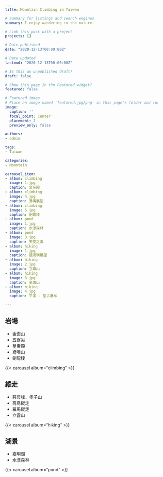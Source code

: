 ```yaml
---
title: Mountain Climbing in Taiwan

# Summary for listings and search engines
summary: I enjoy wandering in the nature.

# Link this post with a project
projects: []

# Date published
date: "2020-12-13T00:00:00Z"

# Date updated
lastmod: "2020-12-13T00:00:00Z"

# Is this an unpublished draft?
draft: false

# Show this page in the Featured widget?
featured: false

# Featured image
# Place an image named `featured.jpg/png` in this page's folder and customize its options here.
image:
  caption: ''
  focal_point: Center
  placement: 2
  preview_only: false

authors:
- admin

tags:
- Taiwan

categories:
- Mountain

carousel_item:
- album: climbing
  image: 1.jpg
  caption: 皇帝殿
- album: climbing
  image: 4.jpg
  caption: 鳶嘴展望
- album: climbing
  image: 5.jpg
  caption: 劍龍稜
- album: pond
  image: 1.jpg
  caption: 水漾森林
- album: pond
  image: 3.jpg
  caption: 天使之淚
- album: hiking
  image: 1.jpg
  caption: 硬漢嶺展望
- album: hiking
  image: 2.jpg
  caption: 立霧山
- album: hiking
  image: 3.jpg
  caption: 金面山
- album: hiking
  image: 4.jpg
  caption: 平溪 - 望古瀑布

---
```



## 岩場
* 金面山
* 五寮尖
* 皇帝殿
* 鳶嘴山
* 劍龍稜

{{< carousel album="climbing" >}}

## 縱走
* 慈母峰、孝子山
* 高島縱走
* 羅馬縱走
* 立霧山

{{< carousel album="hiking" >}}

## 湖景
* 嘉明湖
* 水漾森林

{{< carousel album="pond" >}}
